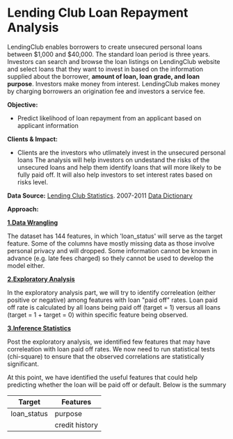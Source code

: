 # Lending Club Loan Repayment Analysis


LendingClub enables borrowers to create unsecured personal loans between $1,000 and $40,000. The standard loan period is three years. Investors can search and browse the loan listings on LendingClub website and select loans that they want to invest in based on the information supplied about the borrower, **amount of loan, loan grade, and loan purpose**. Investors make money from interest. LendingClub makes money by charging borrowers an origination fee and investors a service fee.

**Objective:** 
- Predict likelihood of loan repayment from an applicant based on applicant information

**Clients & Impact:** 
- Clients are the investors who utlimately invest in the unsecured personal loans The analysis will help investors on undestand the risks of the unsecured loans and help them identify loans that will more likely to be fully paid off. It will also help investors to set interest rates based on risks level.

**Data Source:** [Lending Club Statistics](https://www.lendingclub.com/info/download-data.action/). 2007-2011 [Data Dictionary](https://github.com/sittingman/lending_repayment/blob/master/data_dict.ipynb)

**Approach:**

[**1.Data Wrangling**](https://github.com/sittingman/lending_repayment/blob/master/data_wrangling.ipynb)

The dataset has 144 features, in which 'loan_status' will serve as the target feature. Some of the columns have mostly missing data as those involve personal privacy and will dropped. Some information cannot be known in advance (e.g. late fees charged) so thely cannot be used to develop the model either. 

[**2.Exploratory Analysis**](https://github.com/sittingman/lending_repayment/blob/master/data_exploratory.ipynb)

In the exploratory analysis part, we will try to identify correleation (either positive or negative) among features with loan "paid off" rates. Loan paid off rate is calculated by all loans being paid off (target = 1) versus all loans (target = 1 + target = 0) within specific feature being observed.

[**3.Inference Statistics**](https://github.com/sittingman/lending_repayment/blob/master/inference_stat.ipynb)

Post the exploratory analysis, we identified few features that may have correleation with loan paid off rates. We now need to run statistical tests (chi-square) to ensure that the observed correlations are statistically significant.

At this point, we have identified the useful features that could help predicting whether the loan will be paid off or default.
Below is the summary

| Target | Features |
| ------ | -------- |
|loan_status| purpose |
|           | credit history |

